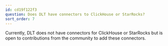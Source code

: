 ```yaml
---
id: cd19f122f3
question: Does DLT have connectors to ClickHouse or StarRocks?
sort_order: 7
---
```


Currently, DLT does not have connectors for ClickHouse or StarRocks but is open to contributions from the community to add these connectors.